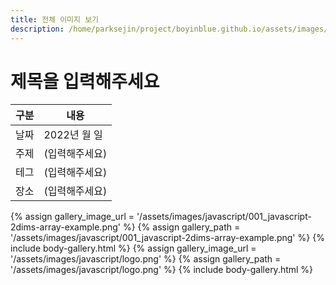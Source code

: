 ```yaml
---
title: 전체 이미지 보기
description: /home/parksejin/project/boyinblue.github.io/assets/images/javascript
---
```



제목을 입력해주세요
===


|구분|내용|
|---|---|
|날짜|2022년 월 일|
|주제|(입력해주세요)|
|테그|(입력해주세요)|
|장소|(입력해주세요)|


{% assign gallery_image_url = '/assets/images/javascript/001_javascript-2dims-array-example.png' %}
{% assign gallery_path = '/assets/images/javascript/001_javascript-2dims-array-example.png' %}
{% include body-gallery.html %}
{% assign gallery_image_url = '/assets/images/javascript/logo.png' %}
{% assign gallery_path = '/assets/images/javascript/logo.png' %}
{% include body-gallery.html %}
